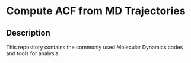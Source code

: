 # Compute ACF from MD Trajectories

## Description

This repository contains the commonly used Molecular Dynamics codes and tools for analysis.
